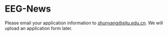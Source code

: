 # EEG-News
Please email your application information to shunyang@sjtu.edu.cn.
We will upload an application form later.
